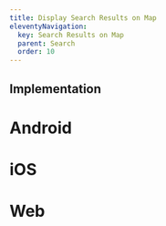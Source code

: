 ```yaml
---
title: Display Search Results on Map
eleventyNavigation:
  key: Search Results on Map
  parent: Search
  order: 10
---
```


## Implementation

<mi-tabs>
    <mi-tab label="Android" tab-for="android"></mi-tab>
    <mi-tab label="iOS" tab-for="ios"></mi-tab>
    <mi-tab label="Web" tab-for="web"></mi-tab>
    <mi-tab-panel id="android">
        <h1>Android</h1>
    </mi-tab-panel>
    <mi-tab-panel id="ios">
        <h1>iOS</h1>
    </mi-tab-panel>
    <mi-tab-panel id="web">
        <h1>Web</h1>
    </mi-tab-panel>
</mi-tabs>
